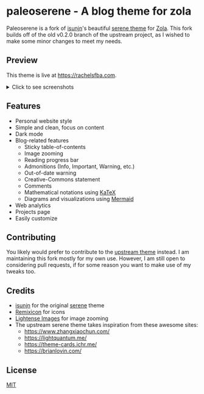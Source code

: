 # paleoserene - A blog theme for zola

Paleoserene is a fork of [isunjn](https://github.com/isunjn)'s beautiful 
[serene theme](https://github.com/isunjn/serene) for [Zola](https://www.getzola.org).
This fork builds off of the old v0.2.0 branch of the upstream project, as I wished to
make some minor changes to meet my needs.

## Preview

This theme is live at https://rachelsfba.com.

<details>
  <summary>Click to see screenshots</summary>
  
  ![](screenshots/1.png)
  ![](screenshots/2.png)
  ![](screenshots/3.png)
  ![](screenshots/4.png)
  ![](screenshots/5.png)
  ![](screenshots/6.png)
  ![](screenshots/7.png)
</details>

## Features

- Personal website style
- Simple and clean, focus on content
- Dark mode
- Blog-related features
    - Sticky table-of-contents
    - Image zooming
    - Reading progress bar
    - Admonitions (Info, Important, Warning, etc.)
    - Out-of-date warning
    - Creative-Commons statement
    - Comments
    - Mathematical notations using [KaTeX](https://katex.org/)
    - Diagrams and visualizations using [Mermaid](https://github.com/mermaid-js/mermaid)
- Web analytics
- Projects page
- Easily customize

## Contributing

You likely would prefer to contribute to the [upstream theme](https://github.com/isunjn/serene)
instead.  I am maintaining this fork mostly for my own use.  However, I am still open to
considering pull requests, if for some reason you want to make use of my tweaks too.

## Credits

- [isunjn](https://github.com/isunjn) for the original [serene](https://github.com/isunjn/serene) theme 
- [Remixicon](https://remixicon.com/) for icons
- [Lightense Images](https://github.com/sparanoid/lightense-images) for image zooming
- The upstream serene theme takes inspiration from these awesome sites:
    - <https://www.zhangxiaochun.com/>
    - <https://lightquantum.me/>
    - <https://theme-cards.ichr.me/>
    - <https://brianlovin.com/>

## License

[MIT](LICENSE)
